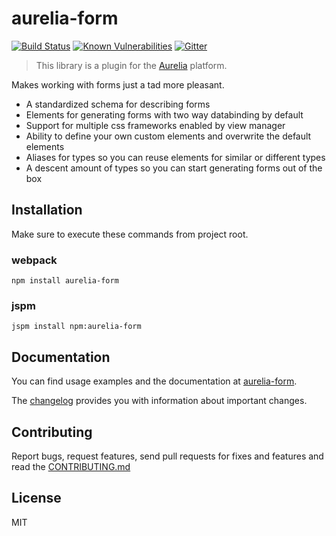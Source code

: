 # aurelia-form

[![Build Status](https://travis-ci.org/SpoonX/aurelia-form.svg?branch=master)](https://travis-ci.org/SpoonX/aurelia-form)
[![Known Vulnerabilities](https://snyk.io/test/npm/name/badge.svg)](https://snyk.io/test/npm/aurelia-form)
[![Gitter](https://img.shields.io/gitter/room/nwjs/nw.js.svg?maxAge=2592000?style=plastic)](https://gitter.im/SpoonX/Dev)

> This library is a plugin for the [Aurelia](http://www.aurelia.io/) platform.

Makes working with forms just a tad more pleasant.

- A standardized schema for describing forms
- Elements for generating forms with two way databinding by default
- Support for multiple css frameworks enabled by view manager
- Ability to define your own custom elements and overwrite the default elements
- Aliases for types so you can reuse elements for similar or different types
- A descent amount of types so you can start generating forms out of the box

## Installation

Make sure to execute these commands from project root.

### webpack

`npm install aurelia-form`

### jspm

`jspm install npm:aurelia-form`

## Documentation

You can find usage examples and the documentation at [aurelia-form](http://aurelia-form.spoonx.org/).

The [changelog](doc/CHANGELOG.md) provides you with information about important changes.

## Contributing

Report bugs, request features, send pull requests for fixes and features and
read the [CONTRIBUTING.md](./CONTRIBUTING.md)

## License

MIT
